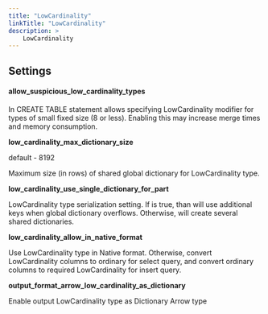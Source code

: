 ```yaml
---
title: "LowCardinality"
linkTitle: "LowCardinality"
description: >
    LowCardinality
---
```

## Settings

#### allow_suspicious_low_cardinality_types

In CREATE TABLE statement allows specifying LowCardinality modifier for types of small fixed size (8 or less). Enabling this may increase merge times and memory consumption.

**low_cardinality_max_dictionary_size**

default - 8192

Maximum size (in rows) of shared global dictionary for LowCardinality type.

**low_cardinality_use_single_dictionary_for_part**

LowCardinality type serialization setting. If is true, than will use additional keys when global dictionary overflows. Otherwise, will create several shared dictionaries.

**low_cardinality_allow_in_native_format**

Use LowCardinality type in Native format. Otherwise, convert LowCardinality columns to ordinary for select query, and convert ordinary columns to required LowCardinality for insert query.

**output_format_arrow_low_cardinality_as_dictionary**

Enable output LowCardinality type as Dictionary Arrow type
